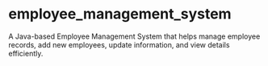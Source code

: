 # employee_management_system
A Java-based Employee Management System that helps manage employee records, add new employees, update information, and view details efficiently.
